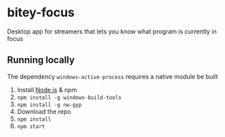 # bitey-focus

Desktop app for streamers that lets you know what program is currently in focus

## Running locally

The dependency `windows-active-process` requires a native module be built

1. Install [Node.js](https://nodejs.org) & npm
1. `npm install -g windows-build-tools`
1. `npm install -g nw-gyp`
1. Download the repo
1. `npm install`
1. `npm start`
